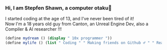 ### Hi, I am Stepfen Shawn, a computer otaku🥷
I started coding at the age of 13, and I've never been tired of it!    
Now I'm a 18 years old guy from Canton, an Unreal Engine Dev, also a Compiler & AI researcher !!!     
```scheme
(define mydream () (display " 10x programmer "))
(define mylife () (list " Coding " " Making friends on Github ♂ " " Reading the f**king source code "))
```
